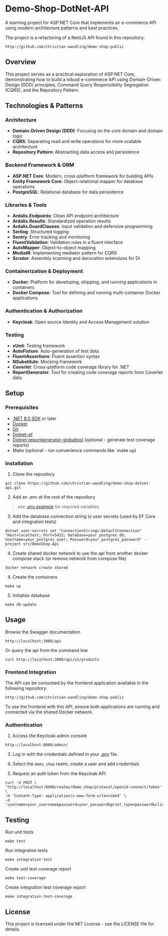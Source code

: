 # Demo-Shop-DotNet-API

A learning project for ASP.NET Core that implements an e-commerce API using modern architecture patterns and best practices.

The project is a refactoring of a NestJS API found in this repository:

```
http://github.com/christian-wandling/demo-shop-public
```



## Overview

This project serves as a practical exploration of ASP.NET Core, demonstrating how to build a robust e-commerce API using Domain-Driven Design (DDD) principles, Command Query Responsibility Segregation (CQRS), and the Repository Pattern.

## Technologies & Patterns

### Architecture
- **Domain-Driven Design (DDD)**: Focusing on the core domain and domain logic
- **CQRS**: Separating read and write operations for more scalable architecture
- **Repository Pattern**: Abstracting data access and persistence

### Backend Framework & ORM
- **ASP.NET Core**: Modern, cross-platform framework for building APIs
- **Entity Framework Core**: Object-relational mapper for database operations
- **PostgreSQL**: Relational database for data persistence

### Libraries & Tools
- **Ardalis.Endpoints**: Clean API endpoint architecture
- **Ardalis.Results**: Standardized operation results
- **Ardalis.GuardClauses**: Input validation and defensive programming
- **Serilog**: Structured logging
- **Sentry**: Error tracking and monitoring
- **FluentValidation**: Validation rules in a fluent interface
- **AutoMapper**: Object-to-object mapping
- **MediatR**: Implementing mediator pattern for CQRS
- **Scrutor**: Assembly scanning and decoration extensions for DI

### Containerization & Deployment

- **Docker**: Platform for developing, shipping, and running applications in containers
- **Docker Compose**: Tool for defining and running multi-container Docker applications

### Authentication & Authorization

- **Keycloak**: Open source Identity and Access Management solution

### Testing
- **xUnit**: Testing framework
- **AutoFixture**: Auto-generation of test data
- **FluentAssertions**: Fluent assertion syntax
- **NSubstitute**: Mocking framework
- **Coverlet**: Cross-platform code coverage library for .NET
- **ReportGenerator**: Tool for creating code coverage reports from Coverlet data

## Setup

### Prerequisites
- [.NET 8.0 SDK](https://dotnet.microsoft.com/en-us/download/dotnet/8.0) or later
- [Docker](https://www.docker.com/)
- [Git](https://git-scm.com/downloads)
- [Dotnet-ef](https://www.nuget.org/packages/dotnet-ef)
- [Dotnet-reportgenerator-globaltool](https://www.nuget.org/packages/dotnet-reportgenerator-globaltool) (optional - generate test coverage reports)
- Make (optional - run convenience commands like `make up)

### Installation
1. Clone the repository
```
git clone https://github.com/christian-wandling/demo-shop-dotnet-api.git
```

2. Add an .env at the root of the repository
> see [.env.example](.env.example) for required variables


3. Add the database connection string to user secrets (used by EF Core and integration tests)
```
dotnet user-secrets set "ConnectionStrings:DefaultConnection" "Host=localhost; Port=5432; Database=your_postgres_db; Username=your_postgres_user; Password=your_postgres_password" --project src/DemoShop.Api
```

4. Create shared docker network to use the api from another docker compose stack (or remove network from compose file)
```
docker network create shared
```

4. Create the containers
```
make up
```

5. Initialize database
```
make db-update
```

## Usage

Browse the Swagger documentation
```
http://localhost:3000/api
```

Or query the api from the command line 
```
curl http://localhost:3000/api/v1/products
```

### Frontend Integration

The API can be consumed by the frontend application available in the following repository:
```
http://github.com/christian-wandling/demo-shop-public
```

To use the frontend with this API, ensure both applications are running and connected via the shared Docker network.

### Authentication

1. Access the Keycloak admin console
```
http://localhost:8080/admin/
```

3. Log in with the credentials defined in your [.env](.env) file.

4. Select the `demo_shop` realm, create a user and add credentials

5. Request an auth token from the Keycloak API
```
curl -X POST \
'http://localhost:8080/realms/demo_shop/protocol/openid-connect/token' \
-H 'Content-Type: application/x-www-form-urlencoded' \
-d 'username=your_username&password=your_password&grant_type=password&client_id=demo_shop_ui'
```

## Testing

Run unit tests
```
make test
```

Run integration tests
```
make integration-test
```

Create unit test coverage report
```
make test-coverage
```

Create integration test coverage report
```
make integration-test-coverage
```

## License

This project is licensed under the MIT License - see the LICENSE file for details.


